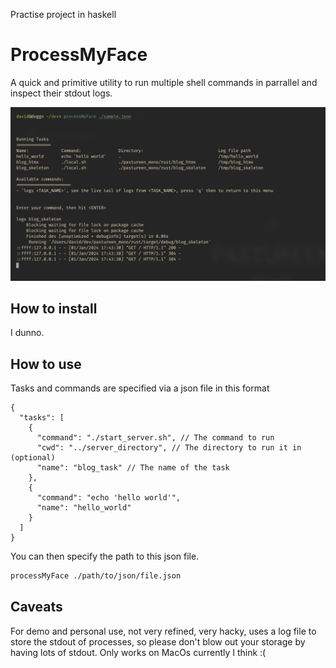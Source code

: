Practise project in haskell

# ProcessMyFace

A quick and primitive utility to run multiple shell commands in parrallel 
and inspect their stdout logs.

![demo](./demo.png)


## How to install

I dunno.

## How to use

Tasks and commands are specified via a json file in this format

```jsonc
{
  "tasks": [
    {
      "command": "./start_server.sh", // The command to run
      "cwd": "../server_directory", // The directory to run it in (optional)
      "name": "blog_task" // The name of the task
    },
    {
      "command": "echo 'hello world'",
      "name": "hello_world"
    }
  ]
}
```

You can then specify the path to this json file.

```bash
processMyFace ./path/to/json/file.json
```

## Caveats

For demo and personal use, not very refined, very hacky, uses a log file to store the stdout of processes, so please don't blow out your storage by having lots of stdout. Only works on MacOs currently I think :(


